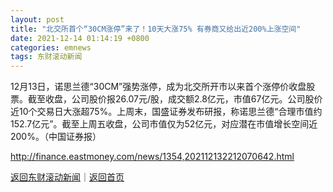 ```yaml
---
layout: post
title: "北交所首个“30CM涨停”来了！10天大涨75% 有券商又给出近200%上涨空间"
date: 2021-12-14 01:14:19 +0800
categories: emnews
tags: 东财滚动新闻
---
```


12月13日，诺思兰德“30CM”强势涨停，成为北交所开市以来首个涨停价收盘股票。截至收盘，公司股价报26.07元/股，成交额2.8亿元，市值67亿元。公司股价近10个交易日大涨超75%。上周末，国盛证券发布研报，称诺思兰德“合理市值约152.7亿元”。截至上周五收盘，公司市值仅为52亿元，对应潜在市值增长空间近200%。（中国证券报）

<http://finance.eastmoney.com/news/1354,202112132212070642.html>

[返回东财滚动新闻](//finews.withounder.com/emnews/)｜[返回首页](//finews.withounder.com/)